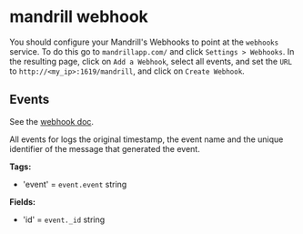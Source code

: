 # mandrill webhook

You should configure your Mandrill's Webhooks to point at the `webhooks` service. To do this go to `mandrillapp.com/` and click `Settings > Webhooks`. In the resulting page, click on `Add a Webhook`, select all events, and set the `URL` to `http://<my_ip>:1619/mandrill`, and click on `Create Webhook`.

## Events

See the [webhook doc](https://mandrill.zendesk.com/hc/en-us/articles/205583307-Message-Event-Webhook-format).

All events for logs the original timestamp, the event name and the unique identifier of the message that generated the event.

**Tags:**
* 'event' = `event.event` string

**Fields:**
* 'id' = `event._id` string
